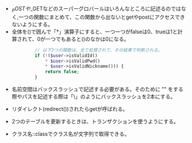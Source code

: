  - $_POSTや$_GETなどのスーパーグロバールはいろんなところに記述るのではなく,一つの関数にまとめて、この関数から出ないとgetやpostにアクセスできないようにする。  
 - 全体を()で囲んで「*」演算子にすると、一つ一つがfalseは0、trueは1と計算されて、0が一つでもあると()のなかは0になる。
```php
            // 以下3つの関数は、全て処理されて、その結果で判断される。
            if (!($user->isValidId()
                * $user->isValidPwd()
                * $user->isValidNickname())) {
                return false;
            }
```  
- 名前空間はバックスラッシュで記述する必要がある。そのために "" をする際やパスを記述する際は「\\」のようにバックスラッシュを2本にする。  

- リダイレクト(redirect())されたらgetが呼ばれる。  
- 2つのテーブルを更新するときは、トランザクションを使うようにする。  
- クラス名::classでクラス名が文字列で取得できる。
